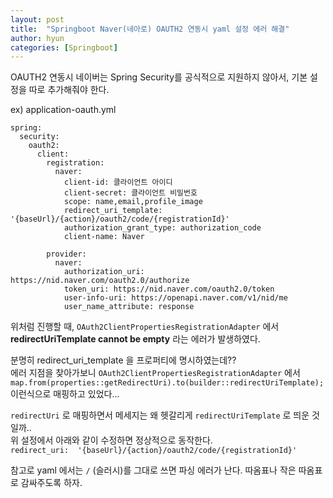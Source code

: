 ```yaml
---
layout: post
title:  "Springboot Naver(네아로) OAUTH2 연동시 yaml 설정 에러 해결"
author: hyun
categories: [Springboot]
---
```

<!-- image: {경로} -->
<!-- rating: {0~5} -->

OAUTH2 연동시 네이버는 Spring Security를 공식적으로 지원하지 않아서,
기본 설정을 따로 추가해줘야 한다.

ex) application-oauth.yml
```
spring:
  security:
    oauth2:
      client:
        registration:
          naver:
            client-id: 클라이언트 아이디
            client-secret: 클라이언트 비밀번호
            scope: name,email,profile_image
            redirect_uri_template: '{baseUrl}/{action}/oauth2/code/{registrationId}'
            authorization_grant_type: authorization_code
            client-name: Naver

        provider:
          naver:
            authorization_uri: https://nid.naver.com/oauth2.0/authorize
            token_uri: https://nid.naver.com/oauth2.0/token
            user-info-uri: https://openapi.naver.com/v1/nid/me
            user_name_attribute: response
```

위처럼 진행할 때, `OAuth2ClientPropertiesRegistrationAdapter` 에서  
**redirectUriTemplate cannot be empty** 라는 에러가 발생하였다.


분명히 redirect_uri_template 을 프로퍼티에 명시하였는데??  
에러 지점을 찾아가보니 `OAuth2ClientPropertiesRegistrationAdapter` 에서  
```map.from(properties::getRedirectUri).to(builder::redirectUriTemplate);```  
이런식으로 매핑하고 있었다...


`redirectUri` 로 매핑하면서 메세지는 왜 헷갈리게 `redirectUriTemplate` 로 띄운 것일까..  
위 설정에서 아래와 같이 수정하면 정상적으로 동작한다.  
``` redirect_uri:  '{baseUrl}/{action}/oauth2/code/{registrationId}' ```


참고로 yaml 에서는 `/` (슬러시)를 그대로 쓰면 파싱 에러가 난다.
따옴표나 작은 따옴표로 감싸주도록 하자.


